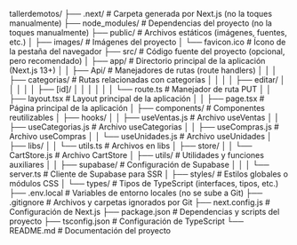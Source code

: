 tallerdemotos/
├── .next/                     # Carpeta generada por Next.js (no la toques manualmente)
├── node_modules/              # Dependencias del proyecto (no la toques manualmente)
├── public/                    # Archivos estáticos (imágenes, fuentes, etc.)
│   ├── images/                # Imágenes del proyecto
│   └── favicon.ico            # Ícono de la pestaña del navegador
├── src/                       # Código fuente del proyecto (opcional, pero recomendado)
│   ├── app/                   # Directorio principal de la aplicación (Next.js 13+)
│   │   ├── Api/               # Manejadores de rutas (route handlers)
│   │   │   ├── categorias/    # Rutas relacionadas con categorías
│   │   │   │   ├── editar/
│   │   │   │   │   ├── [id]/
│   │   │   │   │   │   └── route.ts  # Manejador de ruta PUT
│   │   ├── layout.tsx         # Layout principal de la aplicación
│   │   ├── page.tsx           # Página principal de la aplicación
│   ├── components/            # Componentes reutilizables
│   ├── hooks/
│   │   ├── useVentas.js       # Archivo useVentas
│   │   ├── useCategorias.js   # Archivo useCategorias
│   │   ├── useCompras.js      # Archivo useCompras
│   │   └── useUnidades.js     # Archivo useUnidades
│   ├── libs/
│   │   └── utils.ts           # Archivos en libs
│   ├── store/
│   │   └── CartStore.js       # Archivo CartStore
│   ├── utils/                 # Utilidades y funciones auxiliares
│   │   ├── supabase/          # Configuración de Supabase
│   │   │   └── server.ts      # Cliente de Supabase para SSR
│   ├── styles/                # Estilos globales o módulos CSS
│   └── types/                 # Tipos de TypeScript (interfaces, tipos, etc.)
├── .env.local                 # Variables de entorno locales (no se sube a Git)
├── .gitignore                 # Archivos y carpetas ignorados por Git
├── next.config.js             # Configuración de Next.js
├── package.json               # Dependencias y scripts del proyecto
├── tsconfig.json              # Configuración de TypeScript
└── README.md                  # Documentación del proyecto
